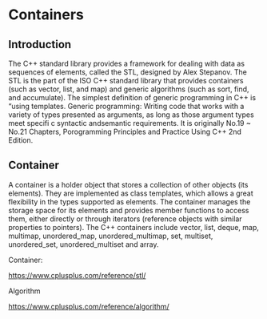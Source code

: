 # Containers

## Introduction

The C++ standard library provides a framework for dealing with data as sequences of elements, called the STL, designed by Alex Stepanov. The STL is the part of the ISO C++ standard library that provides containers (such as vector, list, and map) and generic algorithms (such as sort, find, and accumulate). The simplest definition of generic programming in C++ is “using templates. Generic programming: Writing code that works with a variety of types presented as arguments, as long as those argument types meet specifi c syntactic andsemantic requirements. It is originally No.19 ~ No.21 Chapters, Porogramming Principles and Practice Using C++ 2nd Edition.

## Container

A container is a holder object that stores a collection of other objects (its elements). They are implemented as class templates, which allows a great flexibility in the types supported as elements. The container manages the storage space for its elements and provides member functions to access them, either directly or through iterators (reference objects with similar properties to pointers). The C++ containers include vector, list, deque, map, multimap, unordered_map, unordered_multimap, set, multiset, unordered_set, unordered_multiset and array. 

Container:

https://www.cplusplus.com/reference/stl/

Algorithm

https://www.cplusplus.com/reference/algorithm/
